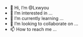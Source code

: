 - 👋 Hi, I’m @Lxwyou
- 👀 I’m interested in ...
- 🌱 I’m currently learning ...
- 💞️ I’m looking to collaborate on ...
- 📫 How to reach me ...

<!---
Lxwyou/Lxwyou is a ✨ special ✨ repository because its `README.md` (this file) appears on your GitHub profile.
You can click the Preview link to take a look at your changes.
--->
